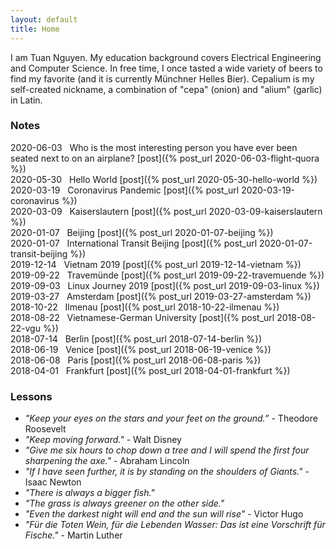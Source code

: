```yaml
---
layout: default
title: Home
---
```


I am Tuan Nguyen. My education background covers Electrical Engineering and Computer Science. In free time, I once tasted a wide variety of beers to find my favorite (and it is currently Münchner Helles Bier). Cepalium is my self-created nickname, a combination of "cepa" (onion) and "alium" (garlic) in Latin.

### Notes

2020-06-03 &nbsp; Who is the most interesting person you have ever been seated next to on an airplane? [post]({% post_url 2020-06-03-flight-quora %}) <br/>
2020-05-30 &nbsp; Hello World [post]({% post_url 2020-05-30-hello-world %}) <br/>
2020-03-19 &nbsp; Coronavirus Pandemic [post]({% post_url 2020-03-19-coronavirus %}) <br/>
2020-03-09 &nbsp; Kaiserslautern [post]({% post_url 2020-03-09-kaiserslautern %}) <br/>
2020-01-07 &nbsp; Beijing [post]({% post_url 2020-01-07-beijing %}) <br/>
2020-01-07 &nbsp; International Transit Beijing [post]({% post_url 2020-01-07-transit-beijing %}) <br/>
2019-12-14 &nbsp; Vietnam 2019 [post]({% post_url 2019-12-14-vietnam %}) <br/>
2019-09-22 &nbsp; Travemünde [post]({% post_url 2019-09-22-travemuende %}) <br/>
2019-09-03 &nbsp; Linux Journey 2019 [post]({% post_url 2019-09-03-linux %}) <br/>
2019-03-27 &nbsp; Amsterdam [post]({% post_url 2019-03-27-amsterdam %}) <br/>
2018-10-22 &nbsp; Ilmenau [post]({% post_url 2018-10-22-ilmenau %}) <br/>
2018-08-22 &nbsp; Vietnamese-German University [post]({% post_url 2018-08-22-vgu %}) <br/>
2018-07-14 &nbsp; Berlin [post]({% post_url 2018-07-14-berlin %}) <br/>
2018-06-19 &nbsp; Venice [post]({% post_url 2018-06-19-venice %}) <br/>
2018-06-08 &nbsp; Paris [post]({% post_url 2018-06-08-paris %}) <br/>
2018-04-01 &nbsp; Frankfurt [post]({% post_url 2018-04-01-frankfurt %})

### Lessons

* *"Keep your eyes on the stars and your feet on the ground.”* - Theodore Roosevelt
* *"Keep moving forward."* - Walt Disney
* *"Give me six hours to chop down a tree and I will spend the first four sharpening the axe."* - Abraham Lincoln
* *"If I have seen further, it is by standing on the shoulders of Giants."* - Isaac Newton
* *"There is always a bigger fish."*
* *"The grass is always greener on the other side."*
* *"Even the darkest night will end and the sun will rise"* - Victor Hugo
* *"Für die Toten Wein, für die Lebenden Wasser: Das ist eine Vorschrift für Fische."* - Martin Luther
